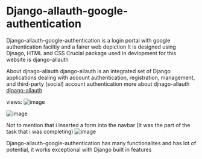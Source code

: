 # Django-allauth-google-authentication
Django-allauth-google-authentication is a login portal with google authentication faciltiy and a fairer web depiction
It is designed using Djnago, HTML and CSS
Crucial package used in devlopment for this website is django-allauth

About djnago-allauth
django-allauth is an integrated set of Django applications dealing with account authentication, registration, management, and third-party (social) account authentication
more about djnago-allauth [djnago-allauth](https://django-allauth.readthedocs.io/en/latest/installation.html)

views:
![image](https://user-images.githubusercontent.com/77388132/212976304-5bc8bb89-a789-4539-91fb-a0aff655d673.png)

![image](https://user-images.githubusercontent.com/77388132/212976372-de1cf83f-34be-4830-b57a-7770fe12e9ca.png)

Not to mention that i inserted a form into the navbar (It was the part of the task that i was completing)
![image](https://user-images.githubusercontent.com/77388132/212976451-46183f6f-8991-4185-b906-6070dcb346dd.png)

Django-allauth-google-authentication has many functionalites and has lot of potential, it works exceptional with Django built in features
